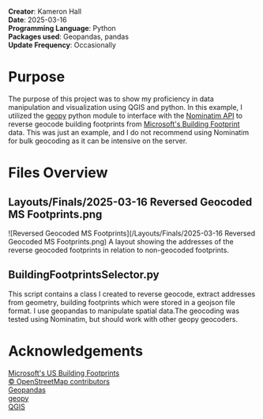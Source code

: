 **Creator**: Kameron Hall\
**Date**: 2025-03-16\
**Programming Language**: Python\
**Packages used**: Geopandas, pandas\
**Update Frequency**: Occasionally
# Purpose
The purpose of this project was to show my proficiency in data manipulation and visualization using QGIS and python.
In this example, I utilized the [geopy](https://geopy.readthedocs.io/en/stable/) python module to interface with the [Nominatim API](https://nominatim.org/) to reverse geocode building footprints
from [Microsoft's Building Footprint](https://github.com/microsoft/USBuildingFootprints?tab=readme-ov-file) data. This was just an example, and I do not recommend using Nominatim for bulk geocoding as it can be intensive on the server.

# Files Overview

## Layouts/Finals/2025-03-16 Reversed Geocoded MS Footprints.png
![Reversed Geocoded MS Footprints](/Layouts/Finals/2025-03-16 Reversed Geocoded MS Footprints.png)
A layout showing the addresses of the reverse geocoded footprints in relation to non-geocoded footprints.

## BuildingFootprintsSelector.py
This script contains a class I created to reverse geocode, extract addresses from geometry, building footprints which 
were stored in a geojson file format. I use geopandas to manipulate spatial data.The geocoding was tested using Nominatim, 
but should work with other geopy geocoders.

# Acknowledgements
[Microsoft's US Building Footprints](https://github.com/microsoft/USBuildingFootprints?tab=readme-ov-file)\
[© OpenStreetMap contributors](https://www.openstreetmap.org/copyright)\
[Geopandas](https://geopandas.org/en/stable/)\
[geopy](https://geopy.readthedocs.io/en/stable/)\
[QGIS](https://qgis.org/) 

